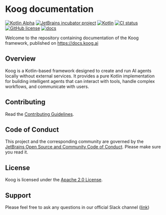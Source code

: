 # Koog documentation

[![Kotlin Alpha](https://kotl.in/badges/alpha.svg)](https://kotlinlang.org/docs/components-stability.html)
[![JetBrains incubator project](https://jb.gg/badges/incubator.svg)](https://github.com/JetBrains#jetbrains-on-github)
[![Kotlin](https://img.shields.io/badge/kotlin-2.1-blue.svg?logo=kotlin)](http://kotlinlang.org)
[![CI status](https://img.shields.io/github/checks-status/JetBrains/koog/main)](https://github.com/JetBrains/koog/actions?query=branch%3Amain)
[![GitHub license](https://img.shields.io/github/license/JetBrains/koog)](LICENSE)
[![docs](https://img.shields.io/badge/documentation-blue)](https://docs.koog.ai)
<!-- TODO: maven central link -->

Welcome to the repository containing documentation of the Koog framework, published on https://docs.koog.ai

## Overview

Koog is a Kotlin-based framework designed to create and run AI agents locally without external
services. It provides a pure Kotlin implementation for building intelligent agents that can interact with
tools, handle complex workflows, and communicate with users.

## Contributing
Read the [Contributing Guidelines](CONTRIBUTING.md).

## Code of Conduct
This project and the corresponding community are governed by the [JetBrains Open Source and Community Code of Conduct](https://github.com/jetbrains#code-of-conduct). Please make sure you read it.

## License
Koog is licensed under the [Apache 2.0 License](LICENSE).

## Support

Please feel free to ask any questions in our official Slack channel ([link](https://kotlinlang.slack.com/archives/C08SLB97W23))
